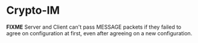 # Crypto-IM

**FIXME** Server and Client can't pass MESSAGE packets if they failed to agree on configuration at first, even after
agreeing on a new configuration.
	
 